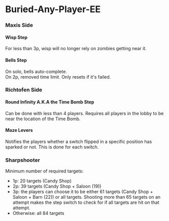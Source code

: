 # Buried-Any-Player-EE
### Maxis Side
#### Wisp Step
For less than 3p, wisp will no longer rely on zombies getting near it.

#### Bells Step
On solo, bells auto-complete.  
On 2p, removed time limit. Only resets if it's failed.

### Richtofen Side
#### Round Infinity A.K.A the Time Bomb Step
Can be done with less than 4 players. Requires all players in the lobby to be near the location of the Time Bomb.

#### Maze Levers
Notifies the players whether a switch flipped in a specific position has sparked or not. This is done for each switch.

### Sharpshooter
Minimum number of required targets:
- 1p: 20 targets (Candy Shop)
- 2p: 39 targets (Candy Shop + Saloon (19))
- 3p: the players can choose it to be either 61 targets (Candy Shop + Saloon + Barn (22)) or all targets. Shooting more than 65 targets on an attempt makes the step switch to check for if all targets are hit on that attempt.
- Otherwise: all 84 targets
